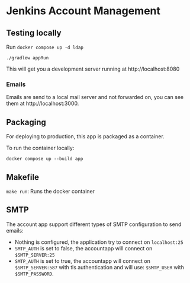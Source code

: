 # Jenkins Account Management

## Testing locally

Run `docker compose up -d ldap`

```shell
./gradlew appRun
```

This will get you a development server running at http://localhost:8080

### Emails

Emails are send to a local mail server and not forwarded on, you can see them at http://localhost:3000.

## Packaging

For deploying to production, this app is packaged as a container.

To run the container locally:

```shell
docker compose up --build app
```

## Makefile

`make run`: Runs the docker container

## SMTP

The account app support different types of SMTP configuration to send emails:

* Nothing is configured, the application try to connect on `localhost:25`
* `SMTP_AUTH` is set to false, the accountapp will connect on `$SMTP_SERVER:25`
* `SMTP_AUTH` is set to true, the accountapp will connect on `$SMTP_SERVER:587` with tls authentication
  and will use: `$SMTP_USER` with `$SMTP_PASSWORD`.
